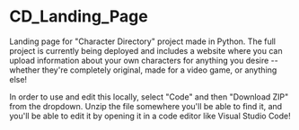 # CD_Landing_Page

Landing page for "Character Directory" project made in Python. The full project is currently being deployed and includes a website where you can upload information about your own characters for anything you desire -- whether they're completely original, made for a video game, or anything else!

In order to use and edit this locally, select "Code" and then "Download ZIP" from the dropdown. Unzip the file somewhere you'll be able to find it, and you'll be able to edit it by opening it in a code editor like Visual Studio Code!
